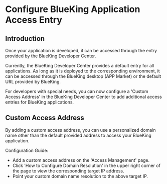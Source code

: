 # Configure BlueKing Application Access Entry

## Introduction

Once your application is developed, it can be accessed through the entry provided by the BlueKing Developer Center.

Currently, the BlueKing Developer Center provides a default entry for all applications. As long as it is deployed to the corresponding environment, it can be accessed through the BlueKing desktop (APP Market) or the default URL provided by BlueKing.

For developers with special needs, you can now configure a 'Custom Access Address' in the BlueKing Developer Center to add additional access entries for BlueKing applications.

## Custom Access Address

By adding a custom access address, you can use a personalized domain name other than the default provided address to access your BlueKing application.

Configuration Guide:

- Add a custom access address on the 'Access Management' page.
- Click 'How to Configure Domain Resolution' in the upper right corner of the page to view the corresponding target IP address.
- Point your custom domain name resolution to the above target IP.
